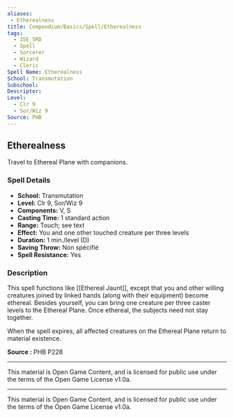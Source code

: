 ```yaml
---
aliases:
 - Etherealness
title: Compendium/Basics/Spell/Etherealness
tags:
  - 35E_SRD
  - Spell
  - Sorcerer
  - Wizard
  - Cleric
Spell Name: Etherealness
School: Transmutation
Subschool: 
Descriptor: 
Level:
  - Clr 9
  - Sor/Wiz 9
Source: PHB
---
```


## Etherealness

Travel to Ethereal Plane with companions.

### Spell Details

- **School:** Transmutation  
- **Level:** Clr 9, Sor/Wiz 9  
- **Components:** V, S  
- **Casting Time:** 1 standard action  
- **Range:** Touch; see text  
- **Effect:** You and one other touched creature per three levels  
- **Duration:** 1 min./level (D)  
- **Saving Throw:** Non spécifié  
- **Spell Resistance:** Yes  

### Description

This spell functions like [[Ethereal Jaunt]], except that you and other willing creatures joined by linked hands (along with their equipment) become ethereal. Besides yourself, you can bring one creature per three caster levels to the Ethereal Plane. Once ethereal, the subjects need not stay together.

When the spell expires, all affected creatures on the Ethereal Plane return to material existence.


**Source :** PHB P228

---

This material is Open Game Content, and is licensed for public use under  
the terms of the Open Game License v1.0a.

---

This material is Open Game Content, and is licensed for public use under the terms of the Open Game License v1.0a.
